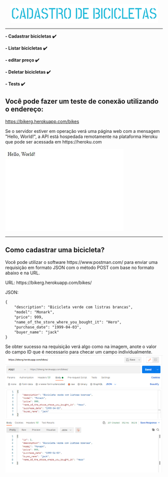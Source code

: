 <p align="center"><img src="img\logo2.png"></p>
<p align="center">
<smallUma API para controlar o cadastro de bicicletas, essa API foi construida na linguagem Java utilizando o Framework Spring :smile:</small> 
</p> 
<hr>

**- Cadastrar bicicletas :heavy_check_mark:**

**- Listar bicicletas :heavy_check_mark:**

**- editar preço :heavy_check_mark:**

**- Deletar bicicletas :heavy_check_mark:**

**- Tests :heavy_check_mark:**  

## Você pode fazer um teste de conexão utilizando o endereço:

https://bikerg.herokuapp.com/bikes
<p>
Se o servidor estiver em operação verá uma página web com a mensagem "Hello, World!", a API está hospedada remotamente na plataforma Heroku que pode ser acessada em https://heroku.com 
</p>
<img src="img\helloworld.JPG">
<hr>

## Como cadastrar uma bicicleta?

<p>
Você pode utilizar o software https://www.postman.com/ para enviar uma requisição em formato JSON com o método POST com base no formato abaixo e na URL.
</p>
<p>
URL: https://bikerg.herokuapp.com/bikes/
</p>    

JSON:
```
{
    "description": "Bicicleta verde com listras brancas",
    "model": "Monark",
    "price": 999,
    "name_of_the_store_where_you_bought_it": "Hero",
    "purchase_date": "1999-04-03",
    "buyer_name": "jack"
}
```
<p> 
Se obter sucesso na requisição verá algo como na imagem, anote o valor do campo ID que é necessario para checar um campo individualmente. 
<img src="img\postjson.PNG">  
</p>


